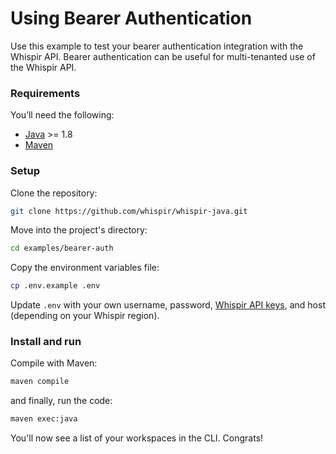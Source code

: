 # Using Bearer Authentication

Use this example to test your bearer authentication integration with the Whispir API. Bearer authentication can be useful for multi-tenanted use of the Whispir API.

### Requirements

You’ll need the following:

- [Java](https://openjdk.org/) >= 1.8
- [Maven](https://maven.apache.org)

### Setup

Clone the repository:

```bash
git clone https://github.com/whispir/whispir-java.git
```

Move into the project's directory:

```bash
cd examples/bearer-auth
```

Copy the environment variables file:

```bash
cp .env.example .env
```

Update `.env` with your own username, password, [Whispir API keys](https://developers.whispir.com/2a21cad9e5da7-authentication#obtain-an-api-key), and host (depending on your Whispir region).

### Install and run

Compile with Maven:

```bash
maven compile
```

and finally, run the code:


```bash
maven exec:java
```

You'll now see a list of your workspaces in the CLI. Congrats!
